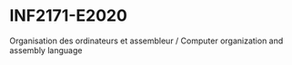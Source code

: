 # INF2171-E2020
Organisation des ordinateurs et assembleur / Computer organization and assembly language
